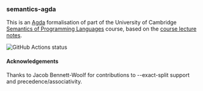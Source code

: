 ### semantics-agda

This is an [Agda](https://wiki.portal.chalmers.se/agda/) formalisation
of part of the University of Cambridge [Semantics of Programming Languages](https://www.cl.cam.ac.uk/teaching/current/Semantics) course,
based on the [course lecture notes](https://www.cl.cam.ac.uk/teaching/2324/Semantics/notes.pdf).

![GitHub Actions status](https://github.com/yallop/semantics-agda/workflows/basic/badge.svg)

#### Acknowledgements

Thanks to Jacob Bennett-Woolf for contributions to --exact-split
support and precedence/associativity.
